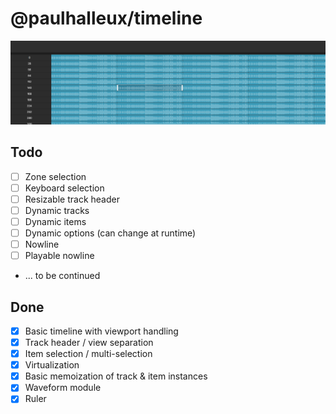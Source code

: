 # @paulhalleux/timeline

![img.png](img.png)

## Todo
- [ ] Zone selection
- [ ] Keyboard selection
- [ ] Resizable track header
- [ ] Dynamic tracks
- [ ] Dynamic items
- [ ] Dynamic options (can change at runtime)
- [ ] Nowline
- [ ] Playable nowline
- ... to be continued

## Done
- [x] Basic timeline with viewport handling
- [x] Track header / view separation
- [x] Item selection / multi-selection
- [x] Virtualization
- [x] Basic memoization of track & item instances
- [x] Waveform module
- [x] Ruler